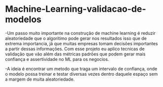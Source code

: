 # Machine-Learning-validacao-de-modelos

-Um passo muito importante na construção de machine learning é reduzir aleatoriedade que o algoritimo pode gerar nos resultados 
isso que de extrema importancia, já que muitas empresas tomam decisões importantes a partir dessas informações. Com esse projeto 
eu aplico tecnicas de validação que vão além das métricas padrões que podem gerar mais confiança e assertividade no ML para os negocios.

-A ideia é encontrar um metodo que traga um intervalo de confiança, onde o modelo possa treinar e testar diversas vezes 
dentro daquele espaço sem a margem de muita aleatoriedade.
